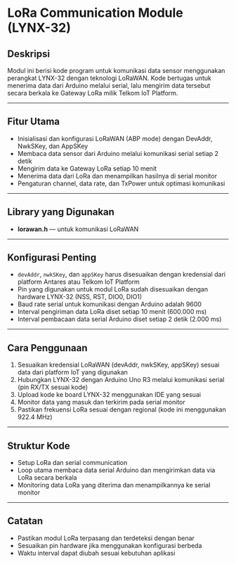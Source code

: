 # LoRa Communication Module (LYNX-32)

## Deskripsi  
Modul ini berisi kode program untuk komunikasi data sensor menggunakan perangkat LYNX-32 dengan teknologi LoRaWAN. Kode bertugas untuk menerima data dari Arduino melalui serial, lalu mengirim data tersebut secara berkala ke Gateway LoRa milik Telkom IoT Platform.

---

## Fitur Utama  
- Inisialisasi dan konfigurasi LoRaWAN (ABP mode) dengan DevAddr, NwkSKey, dan AppSKey  
- Membaca data sensor dari Arduino melalui komunikasi serial setiap 2 detik  
- Mengirim data ke Gateway LoRa setiap 10 menit  
- Menerima data dari LoRa dan menampilkan hasilnya di serial monitor  
- Pengaturan channel, data rate, dan TxPower untuk optimasi komunikasi  

---

## Library yang Digunakan  
- **lorawan.h** — untuk komunikasi LoRaWAN  

---

## Konfigurasi Penting  
- `devAddr`, `nwkSKey`, dan `appSKey` harus disesuaikan dengan kredensial dari platform Antares atau Telkom IoT Platform  
- Pin yang digunakan untuk modul LoRa sudah disesuaikan dengan hardware LYNX-32 (NSS, RST, DIO0, DIO1)  
- Baud rate serial untuk komunikasi dengan Arduino adalah 9600  
- Interval pengiriman data LoRa diset setiap 10 menit (600.000 ms)  
- Interval pembacaan data serial Arduino diset setiap 2 detik (2.000 ms)  

---

## Cara Penggunaan  
1. Sesuaikan kredensial LoRaWAN (devAddr, nwkSKey, appSKey) sesuai data dari platform IoT yang digunakan  
2. Hubungkan LYNX-32 dengan Arduino Uno R3 melalui komunikasi serial (pin RX/TX sesuai kode)  
3. Upload kode ke board LYNX-32 menggunakan IDE yang sesuai  
4. Monitor data yang masuk dan terkirim pada serial monitor  
5. Pastikan frekuensi LoRa sesuai dengan regional (kode ini menggunakan 922.4 MHz)  

---

## Struktur Kode  
- Setup LoRa dan serial communication  
- Loop utama membaca data serial Arduino dan mengirimkan data via LoRa secara berkala  
- Monitoring data LoRa yang diterima dan menampilkannya ke serial monitor  

---

## Catatan  
- Pastikan modul LoRa terpasang dan terdeteksi dengan benar  
- Sesuaikan pin hardware jika menggunakan konfigurasi berbeda  
- Waktu interval dapat diubah sesuai kebutuhan aplikasi  
